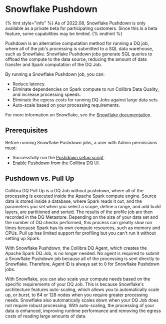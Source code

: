 # Snowflake Pushdown

{% hint style="info" %}
As of 2022.08, Snowflake Pushdown is only available as a private beta for participating customers. Since this is a beta feature, some capabilities may be limited.&#x20;
{% endhint %}

Pushdown is an alternative computation method for running a DQ job, where all of the job's processing is submitted to a SQL data warehouse, such as Snowflake. Snowflake Pushdown jobs generate SQL queries to offload the compute to the data source, reducing the amount of data transfer and Spark computation of the DQ Job.

By running a Snowflake Pushdown job, you can:

* Reduce latency.
* Eliminate dependencies on Spark compute to run Collibra Data Quality, and increase processing speeds.
* Eliminate the egress costs for running DQ Jobs against large data sets.
* Auto-scale based on your processing requirements.

For more information on Snowflake, see the [Snowflake documentation](https://docs.snowflake.com/en/user-guide/intro-key-concepts.html).

## Prerequisites

Before running Snowflake Pushdown jobs, a user with Admin permissions must:

* Successfully run the [Pushdown setup script](https://dq-docs.collibra.com/connecting-to-dbs-in-owl-web/supported-drivers/connectivity-to-snowflake#pushdown).
* [Enable Pushdown](https://dq-docs.collibra.com/connecting-to-dbs-in-owl-web/supported-drivers/connectivity-to-snowflake#pushdown) from the Collibra DQ UI.

## Pushdown vs. Pull Up

Collibra DQ Pull Up is a DQ Job without pushdown, where all of the processing is executed inside the Apache Spark compute engine. Source data is stored inside a database, where Spark reads it out, and the parameters you set when you select a scope, define a range, and add build layers, are partitioned and sorted. The results of the profile job are then recorded in the DQ Metastore. Depending on the size of your data set and the number of DQ checks performed, this process can greatly slow run times because Spark has its own compute resources, such as memory and CPUs. Pull up has limited support for profiling but you can't run it without setting up Spark.

With Snowflake Pushdown, the Collibra DQ Agent, which creates the Apache Spark DQ Job, is no longer needed. No agent is required to submit a Snowflake Pushdown job because all of the processing is sent directly to Snowflake. Therefore, Agent ID is always set to 0 for Snowflake Pushdown jobs.&#x20;

With Snowflake, you can also scale your compute needs based on the specific requirements of your DQ Job. This is because Snowflake's architecture features auto-scaling, which allows you to automatically scale up, or _burst_, to 64 or 128 nodes when you require greater processing needs. Snowflake also automatically scales down when your DQ Job does not require robust processing. With auto-scaling, the processing of your data is enhanced, improving runtime performance and removing the egress costs of reading large amounts of data.

